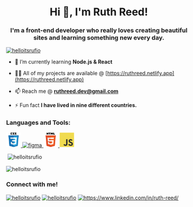 <h1 align="center">Hi 👋, I'm Ruth Reed!</h1>
<h3 align="center">I'm a front-end developer who really loves creating beautiful sites and learning something new every day.</h3>

<p align="left"> <a href="https://twitter.com/helloitsrufio" target="blank"><img src="https://img.shields.io/twitter/follow/helloitsrufio?logo=twitter&style=for-the-badge" alt="helloitsrufio" /></a> </p>

- 🌱 I’m currently learning **Node.js & React**

- 👨‍💻 All of my projects are available @ [https://ruthreed.netlify.app](https://ruthreed.netlify.app)

- 📫 Reach me @ **ruthreed.dev@gmail.com**

- ⚡ Fun fact **I have lived in nine different countries.**

<h3 align="left">Languages and Tools:</h3>
<p align="left"> <a href="https://www.w3schools.com/css/" target="_blank"> <img src="https://raw.githubusercontent.com/devicons/devicon/master/icons/css3/css3-original-wordmark.svg" alt="css3" width="40" height="40"/> </a> <a href="https://www.figma.com/" target="_blank"> <img src="https://www.vectorlogo.zone/logos/figma/figma-icon.svg" alt="figma" width="40" height="40"/> </a> <a href="https://www.w3.org/html/" target="_blank"> <img src="https://raw.githubusercontent.com/devicons/devicon/master/icons/html5/html5-original-wordmark.svg" alt="html5" width="40" height="40"/> </a> <a href="https://developer.mozilla.org/en-US/docs/Web/JavaScript" target="_blank"> <img src="https://raw.githubusercontent.com/devicons/devicon/master/icons/javascript/javascript-original.svg" alt="javascript" width="40" height="40"/> </a> </p>

<p>&nbsp;<img align="center" src="https://github-readme-stats.vercel.app/api?username=helloitsrufio&show_icons=true&locale=en" alt="helloitsrufio" /></p>

<p><img align="center" src="https://github-readme-streak-stats.herokuapp.com/?user=helloitsrufio&" alt="helloitsrufio" /></p>

<h3 align="left">Connect with me!</h3>
<p align="left">
<a href="https://dev.to/helloitsrufio" target="blank"><img align="center" src="https://cdn.jsdelivr.net/npm/simple-icons@3.0.1/icons/dev-dot-to.svg" alt="helloitsrufio" height="30" width="40" /></a>
<a href="https://twitter.com/helloitsrufio" target="blank"><img align="center" src="https://cdn.jsdelivr.net/npm/simple-icons@3.0.1/icons/twitter.svg" alt="helloitsrufio" height="30" width="40" /></a>
<a href="https://linkedin.com/in/https://www.linkedin.com/in/ruth-reed/" target="blank"><img align="center" src="https://cdn.jsdelivr.net/npm/simple-icons@3.0.1/icons/linkedin.svg" alt="https://www.linkedin.com/in/ruth-reed/" height="30" width="40" /></a>
</p>
